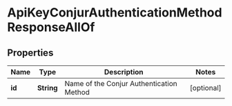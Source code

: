 

# ApiKeyConjurAuthenticationMethodResponseAllOf


## Properties

| Name | Type | Description | Notes |
|------------ | ------------- | ------------- | -------------|
|**id** | **String** | Name of the Conjur Authentication Method |  [optional] |



